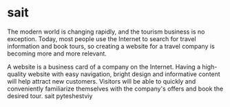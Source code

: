 # sait
The modern world is changing rapidly, and the tourism business is no exception. Today, most people use the Internet to search for travel information and book tours, so creating a website for a travel company is becoming more and more relevant.

A website is a business card of a company on the Internet. Having a high-quality website with easy navigation, bright design and informative content will help attract new customers. Visitors will be able to quickly and conveniently familiarize themselves with the company's offers and book the desired tour.
sait pyteshestviy
